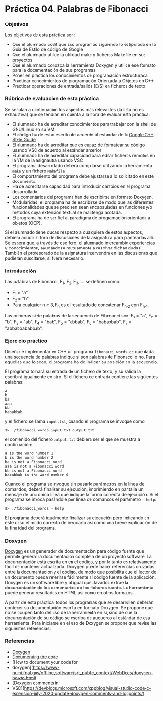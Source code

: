 # Práctica 04. Palabras de Fibonacci

### Objetivos
Los objetivos de esta práctica son: 

* Que el alumnado codifique sus programas siguiendo lo estipulado en la Guía de Estilo de código de Google
* Que el alumnado utilice la utilidad make y ficheros Makefile en sus proyectos
* Que el alumnado conozca la herramienta Doxygen y utilice ese formato para la documentación de sus programas
* Poner en práctica los conocimientos de programación estructurada
* Practicar conocimientos de programación Orientada a Objetos en C++
* Practicar operaciones de entrada/salida (E/S) en ficheros de texto

### Rúbrica de evaluacion de esta práctica
Se señalan a continuación los aspectos más relevantes (la lista no es exhaustiva)
que se tendrán en cuenta a la hora de evaluar esta práctica:

* El alumnado ha de acreditar conocimientos para trabajar con la shell de GNU/Linux en su VM
* El código ha de estar escrito de acuerdo al estándar de la [Google C++ Style Guide](https://google.github.io/styleguide/cppguide.html).
* El alumnado ha de acreditar que es capaz de formatear su código usando VSC de acuerdo al estándar anterior
* El alumnado ha de acreditar capacidad para editar ficheros remotos en la VM de la asignautra usando VSC
* El programa desarrollado deberá compilarse utilizando la herramienta `make` y un fichero `Makefile`
* El comportamiento del programa debe ajustarse a lo solicitado en este documento.
* Ha de acreditarse capacidad para introducir cambios en el programa desarrollado.
* Los comentarios del programa han de escribirse en formato Doxygen.
* Modularidad: el programa ha de escribirse de modo que las diferentes funcionalidades que se precisen sean encapsuladas en funciones y/o métodos cuya extensión textual se mantenga acotada.
* El programa ha de ser fiel al paradigma de programación orientada a objetos (OOP).

Si el alumnado tiene dudas respecto a cualquiera de estos aspectos, debiera acudir al
foro de discusiones de la asignatura para plantearlas allı́. 
Se espera que, a través de ese foro, el alumnado intercambie experiencias y conocimientos, ayudándose mutuamente
a resolver dichas dudas. 
También el profesorado de la asignatura intervendrá en las discusiones que pudieran suscitarse, si fuera necesario.
    
### Introducción
Las palabras de Fibonacci, F<sub>1</sub>, F<sub>2</sub>, F<sub>3</sub>, ... se definen como:
* F<sub>1</sub> = "a"
* F<sub>2</sub> = "b"
* Para cualquier n ≥ 3, F<sub>n</sub> es el resultado de concatenar F<sub>n-2</sub> con F<sub>n-1</sub>.

Las primeras siete palabras de la secuencia de Fibonacci son:
F<sub>1</sub> = "a",
F<sub>2</sub> = "b",
F<sub>3</sub> = "ab",
F<sub>4</sub> = "bab",
F<sub>5</sub> = "abbab",
F<sub>6</sub> = "bababbab",
F<sub>7</sub> = "abbabbababbab".

### Ejercicio práctico
Diseñar e implementar en C++ un programa `fibonacci_words.cc` que dada una secuencia de palabras indique 
si son palabras de Fibonacci o no.
Para aquellas que lo sean, el programa ha de indicar su posición en la secuencia.

El programa tomará su entrada de un fichero de texto, y su salida la escribirá igualmente en otro.
Si el fichero de entrada contiene las siguientes palabras:

```
a
b
ba
aaa
bb
bababbab
```

y el fichero se llama `input.txt`, cuando el programa se invoque como

`$> ./fibonacci_words input.txt output.txt`

el contenido del fichero `output.txt` debiera ser el que se muestra a continuación:

```
a is the word number 1
b is the word number 2
ba is not a Fibonacci word
aaa is not a Fibonacci word
bb is not a Fibonacci word
bababbab is the word number 6
```

Cuando el programa se invoque sin pasarle parámetros en la línea de comandos, deberá finalizar su ejecución,
imprimiendo en pantalla un mensaje de una única línea que indique la forma correcta de ejecución.
Si el programa se invoca pasándole por línea de comandos el parámetro `--help`:

`$> ./fibonacci_words --help`

El programa deberá igualmente finalizar su ejecución pero indicando en este caso el modo correcto de invocarlo
así como una breve explicación de la finalidad del programa.

### Doxygen
[Doxygen](https://www.doxygen.nl/index.html) es un generador de documentación para código fuente que permite
generar la documentación completa de un proyecto software.
La documentación está escrita en en el código, y por lo tanto es relativamente fácil de mantener actualizada. 
Doxygen puede hacer referencias cruzadas entre la documentación y el código, de modo que posibilita que
el lector de un documento pueda referirse fácilmente al código fuente de la aplicación.
Doxygen es un software libre y al igual que Javadoc extrae la documentación de los comentarios de los ficheros fuente. 
La herramienta puede generar resultados en HTML así como en otros formatos.

A partir de esta práctica, todos los programas que se desarrollen deberán contener su documentación escrita en
formato Doxygen.
Se propone que no se ocupen tanto del uso de la herramienta en sí, sino de que la documentación de su código
se escriba de aucuerdo al estándar de esa herramienta.
Para iniciarse en el uso de Doxygen se propone que revise las siguientes referencias:


### Referencias
* [Doxygen](https://www.doxygen.nl/index.html) 
* [Documenting the code](https://www.doxygen.nl/manual/docblocks.html#specialblock) 
* [How to document your code for
* doxygen](https://www-numi.fnal.gov/offline_software/srt_public_context/WebDocs/doxygen-howto.html)
* [Doxygen comments in
* VSC](https://devblogs.microsoft.com/cppblog/visual-studio-code-c-extension-july-2020-update-doxygen-comments-and-logpoints/)
